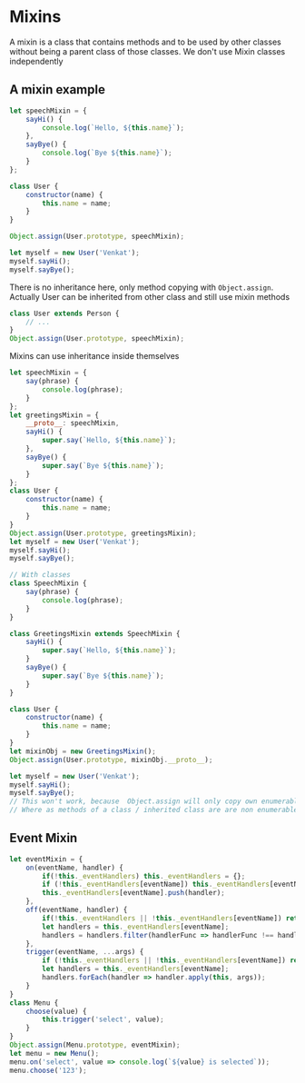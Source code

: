 # Mixins
A mixin is a class that contains methods and to be used by other classes without being a parent class of those classes. We don't use Mixin classes independently
## A mixin example
```js
let speechMixin = {
    sayHi() {
        console.log(`Hello, ${this.name}`);
    },
    sayBye() {
        console.log(`Bye ${this.name}`);
    }
};

class User {
    constructor(name) {
        this.name = name;
    }
}

Object.assign(User.prototype, speechMixin);

let myself = new User('Venkat');
myself.sayHi();
myself.sayBye();
```
There is no inheritance here, only method copying with `Object.assign`.
Actually User can be inherited from other class and still use mixin methods
```js
class User extends Person {
    // ...
}
Object.assign(User.prototype, speechMixin);
```
Mixins can use inheritance inside themselves
```js
let speechMixin = {
    say(phrase) {
        console.log(phrase);
    }
};
let greetingsMixin = {
    __proto__: speechMixin,
    sayHi() {
        super.say(`Hello, ${this.name}`);
    },
    sayBye() {
        super.say(`Bye ${this.name}`);
    }
};
class User {
    constructor(name) {
        this.name = name;
    }
}
Object.assign(User.prototype, greetingsMixin);
let myself = new User('Venkat');
myself.sayHi();
myself.sayBye();

// With classes
class SpeechMixin {
    say(phrase) {
        console.log(phrase);
    }
}

class GreetingsMixin extends SpeechMixin {
    sayHi() {
        super.say(`Hello, ${this.name}`);
    }
    sayBye() {
        super.say(`Bye ${this.name}`);
    }
}

class User {
    constructor(name) {
        this.name = name;
    }
}
let mixinObj = new GreetingsMixin();
Object.assign(User.prototype, mixinObj.__proto__);

let myself = new User('Venkat');
myself.sayHi();
myself.sayBye();
// This won't work, because  Object.assign will only copy own enumerable properties
// Where as methods of a class / inherited class are are non enumerable
```
## Event Mixin
```js
let eventMixin = {
    on(eventName, handler) {
        if(!this._eventHandlers) this._eventHandlers = {};
        if (!this._eventHandlers[eventName]) this._eventHandlers[eventName] = [];
        this._eventHandlers[eventName].push(handler);
    },
    off(eventName, handler) {
        if(!this._eventHandlers || !this._eventHandlers[eventName]) return;
        let handlers = this._eventHandlers[eventName];
        handlers = handlers.filter(handlerFunc => handlerFunc !== handler);
    },
    trigger(eventName, ...args) {
        if (!this._eventHandlers || !this._eventHandlers[eventName]) return;
        let handlers = this._eventHandlers[eventName];
        handlers.forEach(handler => handler.apply(this, args));
    }
}
class Menu {
    choose(value) {
        this.trigger('select', value);
    }
}
Object.assign(Menu.prototype, eventMixin);
let menu = new Menu();
menu.on('select', value => console.log(`${value} is selected`));
menu.choose('123');

```
